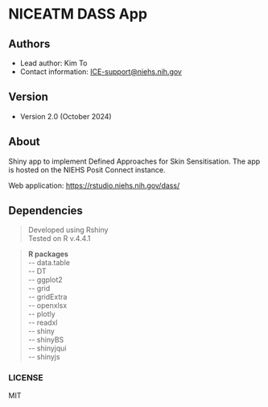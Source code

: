 # NICEATM DASS App
## Authors
- Lead author: Kim To 
- Contact information: ICE-support@niehs.nih.gov

## Version
- Version 2.0 (October 2024)  

## About

Shiny app to implement Defined Approaches for Skin Sensitisation. The app is hosted on the NIEHS Posit Connect instance.

Web application: https://rstudio.niehs.nih.gov/dass/

## Dependencies
> Developed using Rshiny <br>
Tested on R v.4.4.1<br>

><b>R packages</b><br>
-- data.table<br>
-- DT<br>
-- ggplot2<br>
-- grid<br>
-- gridExtra<br>
-- openxlsx<br>
-- plotly<br>
-- readxl<br>
-- shiny<br>
-- shinyBS<br>
-- shinyjqui<br>
-- shinyjs<br>

### LICENSE
MIT